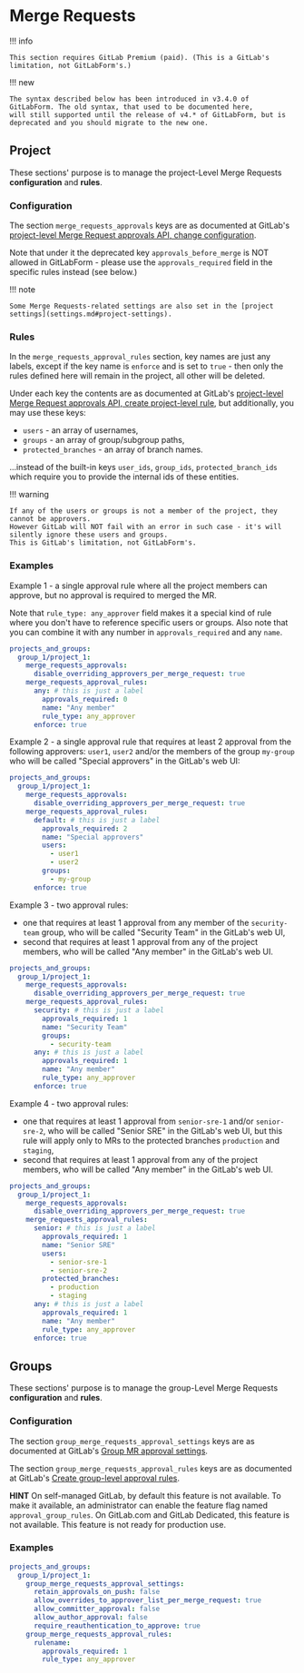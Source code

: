 # Merge Requests

!!! info

    This section requires GitLab Premium (paid). (This is a GitLab's limitation, not GitLabForm's.)

!!! new

    The syntax described below has been introduced in v3.4.0 of GitLabForm. The old syntax, that used to be documented here,
    will still supported until the release of v4.* of GitLabForm, but is deprecated and you should migrate to the new one.

## Project

These sections' purpose is to manage the project-Level Merge Requests **configuration** and **rules**.

### Configuration

The section `merge_requests_approvals` keys are as documented at GitLab's [project-level Merge Request approvals API, change configuration](https://docs.gitlab.com/ee/api/merge_request_approvals.html#change-configuration).

Note that under it the deprecated key `approvals_before_merge` is NOT allowed in GitLabForm - please use the `approvals_required` field in the specific rules instead (see below.)

!!! note

    Some Merge Requests-related settings are also set in the [project settings](settings.md#project-settings).

### Rules

In the `merge_requests_approval_rules` section, key names are just any labels, except if the key name is `enforce` and is set to `true` - then only the rules defined here will remain in the project, all other will be deleted.

Under each key the contents are as documented at GitLab's [project-level Merge Request approvals API, create project-level rule](https://docs.gitlab.com/ee/api/merge_request_approvals.html#create-project-level-rule), but additionally, you may use these keys:

* `users` - an array of usernames,
* `groups` - an array of group/subgroup paths,
* `protected_branches` - an array of branch names.

...instead of the built-in keys `user_ids`, `group_ids`, `protected_branch_ids` which require you to provide the internal ids of these entities.

!!! warning

    If any of the users or groups is not a member of the project, they cannot be approvers.
    However GitLab will NOT fail with an error in such case - it's will silently ignore these users and groups.
    This is GitLab's limitation, not GitLabForm's.

### Examples

Example 1 - a single approval rule where all the project members can approve, but no approval is required to merged the MR.

Note that `rule_type: any_approver` field makes it a special kind of rule where you don't have to reference specific users or groups. Also note that you can combine it with any number in `approvals_required` and any `name`.

```yaml
projects_and_groups:
  group_1/project_1:
    merge_requests_approvals:
      disable_overriding_approvers_per_merge_request: true
    merge_requests_approval_rules:
      any: # this is just a label
        approvals_required: 0
        name: "Any member"
        rule_type: any_approver
      enforce: true
```

Example 2 - a single approval rule that requires at least 2 approval from the following approvers: `user1`, `user2` and/or the members of the group `my-group` who will be called "Special approvers" in the GitLab's web UI:

```yaml
projects_and_groups:
  group_1/project_1:
    merge_requests_approvals:
      disable_overriding_approvers_per_merge_request: true
    merge_requests_approval_rules:
      default: # this is just a label
        approvals_required: 2
        name: "Special approvers"
        users:
          - user1
          - user2
        groups:
          - my-group
      enforce: true
```

Example 3 - two approval rules:

* one that requires at least 1 approval from any member of the `security-team` group, who will be called "Security Team" in the GitLab's web UI,
* second that requires at least 1 approval from any of the project members, who will be called "Any member" in the GitLab's web UI.

```yaml
projects_and_groups:
  group_1/project_1:
    merge_requests_approvals:
      disable_overriding_approvers_per_merge_request: true
    merge_requests_approval_rules:
      security: # this is just a label
        approvals_required: 1
        name: "Security Team"
        groups:
          - security-team
      any: # this is just a label
        approvals_required: 1
        name: "Any member"
        rule_type: any_approver
      enforce: true
```

Example 4 - two approval rules:

* one that requires at least 1 approval from `senior-sre-1` and/or `senior-sre-2`, who will be called "Senior SRE" in the GitLab's web UI, but this rule will apply only to MRs to the protected branches `production` and `staging`,
* second that requires at least 1 approval from any of the project members, who will be called "Any member" in the GitLab's web UI.

```yaml
projects_and_groups:
  group_1/project_1:
    merge_requests_approvals:
      disable_overriding_approvers_per_merge_request: true
    merge_requests_approval_rules:
      senior: # this is just a label
        approvals_required: 1
        name: "Senior SRE"
        users:
          - senior-sre-1
          - senior-sre-2
        protected_branches:
          - production
          - staging
      any: # this is just a label
        approvals_required: 1
        name: "Any member"
        rule_type: any_approver
      enforce: true
```

## Groups

These sections' purpose is to manage the group-Level Merge Requests **configuration** and **rules**.

### Configuration

The section `group_merge_requests_approval_settings` keys are as documented at GitLab's [Group MR approval settings](https://docs.gitlab.com/ee/api/merge_request_approval_settings.html#update-group-mr-approval-settings).

The section `group_merge_requests_approval_rules` keys are as documented at GitLab's [Create group-level approval rules](https://docs.gitlab.com/ee/api/merge_request_approvals.html#create-group-level-approval-rules).

**HINT** On self-managed GitLab, by default this feature is not available.
To make it available, an administrator can enable the feature flag named
`approval_group_rules`. On GitLab.com and GitLab Dedicated, this feature is not
available. This feature is not ready for production use.

### Examples

```yaml
projects_and_groups:
  group_1/project_1:
    group_merge_requests_approval_settings:
      retain_approvals_on_push: false
      allow_overrides_to_approver_list_per_merge_request: true
      allow_committer_approval: false
      allow_author_approval: false
      require_reauthentication_to_approve: true
    group_merge_requests_approval_rules:
      rulename:
        approvals_required: 1
        rule_type: any_approver
```
